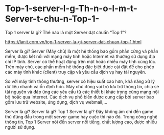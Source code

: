 # Top-1-server-l-g-Th-n-o-l-m-t-Server-t-chu-n-Top-1-
Top 1 server là gì? Thế nào là một Server đạt chuẩn “Top 1”?

https://lanit.com.vn/top-1-server-la-gi-server-dat-chuan-top-1.html

Server là gì?
Server (Máy chủ) là một hệ thống bao gồm phần cứng và phần mềm, được kết nối với mạng máy tính hoặc Internet và thường sử dụng địa chỉ IP tĩnh. Server có thể hoạt động trên một hoặc nhiều máy tính cùng lúc. Trên máy chủ, các phần mềm hệ thống đặc biệt được cài đặt để cho phép các máy tính khác (client) truy cập và yêu cầu dịch vụ hay tài nguyên.

So với máy tính thông thường, server có hiệu suất cao hơn, khả năng xử lý dữ liệu nhanh và ổn định hơn. Máy chủ đóng vai trò lưu trữ thông tin, chia sẻ tài nguyên và đáp ứng các yêu cầu từ các thiết bị khác trong cùng mạng nội bộ hoặc qua Internet. Các dịch vụ phổ biến được cung cấp bởi server bao gồm lưu trữ website, ứng dụng, dịch vụ webmail,…

Server là gì?
Server là gì?
Top 1 Server là gì? Đây không ám chỉ đến game thủ đứng đầu trong một server game hay cuộc thi nào đó. Trong công nghệ thông tin, Top 1 Server nói đến server nổi tiếng, chất lượng cao, được nhiều người sử dụng.
